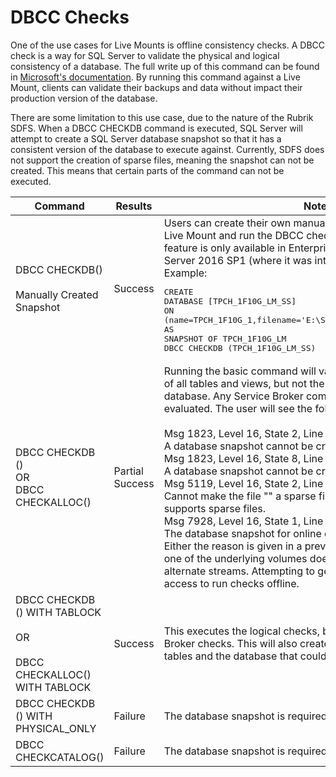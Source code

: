 # DBCC Checks
One of the use cases for Live Mounts is offline consistency checks. A DBCC check is a way for SQL Server to validate the physical and logical consistency of a database. The full write up of this command can be found in [Microsoft's documentation](https://docs.microsoft.com/en-us/sql/t-sql/database-console-commands/dbcc-checkdb-transact-sql). By running this command against a Live Mount, clients can validate their backups and data without impact their production version of the database.

There are some limitation to this use case, due to the nature of the Rubrik SDFS. When a DBCC CHECKDB command is executed, SQL Server will attempt to create a SQL Server database snapshot so that it has a consistent version of the database to execute against. Currently, SDFS does not support the creation of sparse files, meaning the snapshot can not be created. This means that certain parts of the command can not be executed.

Command | Results | Notes
--- | --- | ---
DBCC CHECKDB()<br><br>Manually Created Snapshot | Success | Users can create their own manual database snapshots from a Live Mount and run the DBCC check against the snapshot. This feature is only available in Enterprise Edition previous to SQL Server 2016 SP1 (where it was introduced for all editions).<br>Example: <br><pre>CREATE DATABASE [TPCH_1F10G_LM_SS]<br>ON (name=TPCH_1F10G_1,filename='E:\SQLFiles\data\TPCH_1F10G_1.ss')<br>AS SNAPSHOT OF TPCH_1F10G_LM<br>DBCC CHECKDB (TPCH_1F10G_LM_SS)</pre>
DBCC CHECKDB ()<br>OR<br>DBCC CHECKALLOC() | Partial Success | Running the basic command will validate the logical consistency of all tables and views, but not the physical consistency of the database. Any Service Broker components will also not be evaluated. The user will see the following error message:<br><br>Msg 1823, Level 16, State 2, Line 19<br>A database snapshot cannot be created because it failed to start.<br>Msg 1823, Level 16, State 8, Line 19<br>A database snapshot cannot be created because it failed to start.<br>Msg 5119, Level 16, State 2, Line 19<br>Cannot make the file "<FILE PATH>" a sparse file. Make sure the file system supports sparse files.<br>Msg 7928, Level 16, State 1, Line 19<br>The database snapshot for online checks could not be created. Either the reason is given in a previous error or <br>one of the underlying volumes does not support sparse files or alternate streams. Attempting to get exclusive <br>access to run checks offline.
DBCC CHECKDB () WITH TABLOCK<br><br>OR<br><br>DBCC CHECKALLOC() WITH TABLOCK| Success | This executes the logical checks, but no physical or Service Broker checks. This will also create meta-data locks on the tables and the database that could block other processes.
DBCC CHECKDB () WITH PHYSICAL_ONLY | Failure | The database snapshot is required for any physical checks.
DBCC CHECKCATALOG() | Failure | The database snapshot is required for any catalog checks.


